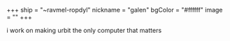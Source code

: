 +++
ship = "~ravmel-ropdyl"
nickname = "galen"
bgColor = "#ffffff"
image = ""
+++

i work on making urbit the only computer that matters

